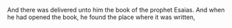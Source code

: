 And there was delivered unto him the book of the prophet Esaias. And when he had opened the book, he found the place where it was written,
